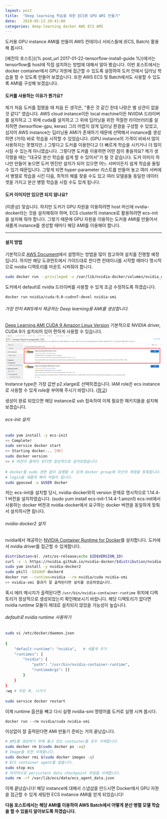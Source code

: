 ```yaml
---
layout: post
title:  "Deep learning 학습을 위한 ECS용 GPU AMI 만들기"
date:   2018-05-13 20:41:00
categories: deep-learning docker AWS ECS AMI
---
```


도커용 GPU instance AMI를 만들어 AWS 컨테이너 서비스들에 (ECS, Batch) 활용해 봅시다.

[예전의 포스트]({% post_url 2017-01-22-tensorflow-install-guide %})에서는 tensorflow를 host에 직접 설치하는 방법에 대해서 알아 봤습니다.
이번 포스트에서는 docker container에서 GPU 자원에 접근할 수 있도록 설정하여 도커 안에서 딥러닝 학습을 할 수 있도록 만들어 보겠습니다.
또한 AWS ECS 및 Batch에서도 사용할 수 있도록 AMI를 구성해 보겠습니다.


#### 도커를 사용하는 이유가 뭔가요?
제가 처음 도커를 접했을 때 처음 든 생각은, "좋은 것 같긴 한데 나랑은 별 상관이 없을 것 같다" 였습니다.
AWS cloud instance이든 local machine이든 NVIDIA 드라이버를 설치하고 그 위에 cuda를 설치하고 그 위에 딥러닝을 위한 적절한 라이브러리를 설치하면 (tensorflow-gpu, keras) 그리 어렵지 않게 딥러닝 환경을 구성할 수 있었고,
심지어 AWS instance는 딥러닝용 AMI가 존재하기 때문에 선택해서 instance를 생성하면 (거의) 바로 학습을 시작할 수 있었습니다. (GPU instance의 가격이 비싸서 많이 사용하지는 못했지만..)
그렇다고 도커를 이용한다고 더 빠르게 학습을 시키거나 더 많이 시킬 수 있는게 아니였습니다. 그렇다면 도커를 이용하면 어떤 점이 좋을까요?
제가 생각했을 때는 "대규모 분산 학습을 쉽게 할 수 있어서"가 될 것 같습니다. 도커 이미지 하나만 만들어 놓으면 도커 엔진만 설치가 되어 있으면 어느 서버이든지 쉽게 학습을 돌릴 수 있기 때문입니다.
그렇게 되면 hyper-parameter 리스트를 만들어 놓고 여러 서버에서 병렬로 학습을 시킨 다음, 최적의 해를 찾을 수도 있고 여러 모델을들 동일한 데이터셋을 가지고 분산 병렬 학습을 시킬 수도 있게 됩니다.


#### 도커 이미지만 있으면 되지 않나요?
(이론상) 맞습니다. 하지만 도커가 GPU 자원을 이용하려면 host 머신에 nvidia-docker라는 것을 설치해줘야 하며, ECS cluster의 instance로 활용하려면 ecs-init을 설치해 줘야 합니다. 그렇기 때문에 GPU 자원을 이용하는 도커용 AMI를 만들어서 새롭게 instance를 생성할 때마다 해당 AMI를 이용해야 합니다.

----------------------------------------------------


#### 설치 방법
기본적으로 [AWS Document](https://docs.aws.amazon.com/batch/latest/userguide/batch-gpu-ami.html)에서 설명하는 방법을 많이 참고하여 설치를 진행할 예정입니다. 하지만 해당 도큐먼트에서 가이드대로 한다면 컨테이너를 시작할 때마다 명시적으로 nvidia 디렉토리를 마운트 시켜줘야 합니다.
```bash
sudo docker run --privileged -v /var/lib/nvidia-docker/volumes/nvidia_driver/latest:/usr/local/nvidia nvidia/cuda:9.0-cudnn7-devel nvidia-smi
```
도커에서 default로 nvidia 드라이버를 사용할 수 있게 조금 수정하도록 하겠습니다.
```bash
docker run nvidia/cuda:9.0-cudnn7-devel nvidia-smi
```

###### 가장 먼저 AWS에서 제공하는 Deep learning용 AMI를 생성합니다.
[Deep Learning AMI CUDA 9 Amazon Linux Version](https://aws.amazon.com/marketplace/pp/B077GF11NF) 기본적으로 NVIDIA driver, CUDA 9가 설치되어 있어 편하게 사용할 수 있습니다.
![](/assets/images/docker_ami/docker_ami_01.png)
Instance type은 가장 값싼 p2.xlarge로 선택하겠습니다. IAM role은 ecs instance로 사용할 수 있게 role을 부여해 주시기 바랍니다.
([참고](https://docs.aws.amazon.com/AmazonECS/latest/developerguide/launch_container_instance.html))

생성이 완료 되었으면 해당 instance로 ssh 접속하여 이제 필요한 패키지들을 설치해 보겠습니다.

###### ecs-init 설치
```bash
sudo yum install -y ecs-init
>> Complete!
sudo service docker start
>> Starting docker... [OK]
sudo docker version
>> # 버전이 출력이 된다면 정상적으로 설치되었습니다.

# docker를 sudo 권한 없이 실행할 수 있게 docker group에 자신의 계정을 등록합니다.
# login을 새롭게 해야 적용이 됩니다.
sudo gpasswd -a $USER docker
```
저는 ecs-init을 설치할 당시, nvidia-docker와의 version 문제로 명시적으로 1.14.4-1 버전을 설치하였습니다. (sudo yum install ecs-init-1.14.4-1.amzn1)
ecs-init에서 사용하는 docker 버젼과 nvidia-docker에서 요구하는 docker 버젼을 동일하게 맞춰서 설치하시면 됩니다.

###### nvidia-docker2 설치
nvidia에서 제공하는 [NVIDIA Container Runtime for Docker](https://github.com/NVIDIA/nvidia-docker)를 설치합니다.
도커에서 nvidia driver를 접근할 수 있게합니다.
```bash
distribution=$(. /etc/os-release;echo $ID$VERSION_ID)
curl -s -L https://nvidia.github.io/nvidia-docker/$distribution/nvidia-docker.repo | sudo tee /etc/yum.repos.d/nvidia-docker.repo
sudo yum install -y nvidia-docker2
sudo pkill -SIGHUP dockerd
docker run --runtime=nvidia --rm nvidia/cuda nvidia-smi
>> nvidia-smi 결과가 잘 출력된다면 설치를 성공하였습니다.
```
혹시 에러 메시지가 출력된다면 `/usr/bin/nvidia-container-runtime` 위치에 디렉토리가 정상적으로 생성되었는지 확인해보시기 바랍니다.
해당 디렉토리가 없다면 nvidia runtime 모듈이 제대로 설치되지 않았을 가능성이 높습니다.

###### default로 nvidia runtime 사용하기
```bash
sudo vi /etc/docker/daemon.json

{
    "default-runtime": "nvidia",   # 새롭게 추가
    "runtimes": {
        "nvidia": {
            "path": "/usr/bin/nvidia-container-runtime",
            "runtimeArgs": []
        }
    }
}
:wq # 저장 후, 나가기

sudo service docker restart
```

이제 runtime 옵션을 빼고 다시 실행 nvidia-smi 명령어를 도커로 실행 시켜 봅시다.

```
docker run --rm nvidia/cuda nvidia-smi
```

이상없이 잘 출력된다면 AMI 만들기 준비는 거의 끝났습니다.
```bash
# AMI를 생성하기 위해 돌고 있는 container를 모두 삭제합니다.
sudo docker rm $(sudo docker ps -aq)
# Image들 또한 삭제합니다.
sudo docker rmi $(sudo docker images -q)
# ECS container agent를 멈춥니다.
sudo stop ecs
# 마지막으로 persistent data checkpoint 파일을 삭제합니다.
sudo rm -rf /var/lib/ecs/data/ecs_agent_data.json
```

이제 끝났습니다! 해당 instance에 대해서 스냅샵을 만드시면 Docker에서 GPU 자원을 접근할 수 있게 세팅한 ECS instance AMI를 얻게 되었습니다!

**다음 포스트에서는 해당 AMI를 이용하여 AWS Batch에서 어떻게 분산 병렬 모델 학습을 할 수 있을지 알아보도록 하겠습니다.**
